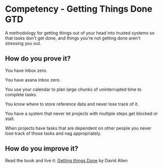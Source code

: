 # Competency - Getting Things Done GTD

A methodology for getting things out of your head into trusted systems so that tasks don't get done, and things you're not getting done aren't stressing you out.

## How do you prove it?

You have inbox zero.

You have asana inbox zero.

You use your calendar to plan large chunks of uninterrupted time to complete tasks.

You know where to store reference data and never lose track of it.

You have a system that never let projects with multiple steps get blocked or stall.

When projects have tasks that are dependent on other people you never lose track of those tasks and nag appropriately. 

## How do you improve it?

Read the book and live it: [Getting things Done](https://www.amazon.ca/Getting-Things-Done-Stress-Free-Productivity/dp/0142000280/ref=sr_1_2?ie=UTF8&qid=1534972697&sr=8-2&keywords=getting+things+done) by David Allen

